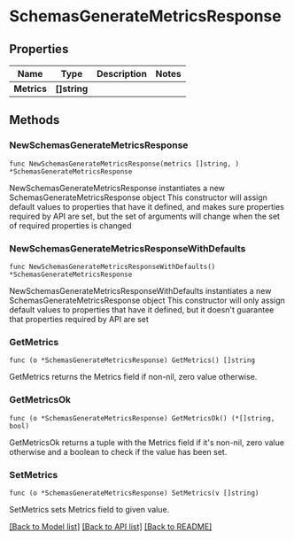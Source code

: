 # SchemasGenerateMetricsResponse

## Properties

Name | Type | Description | Notes
------------ | ------------- | ------------- | -------------
**Metrics** | **[]string** |  | 

## Methods

### NewSchemasGenerateMetricsResponse

`func NewSchemasGenerateMetricsResponse(metrics []string, ) *SchemasGenerateMetricsResponse`

NewSchemasGenerateMetricsResponse instantiates a new SchemasGenerateMetricsResponse object
This constructor will assign default values to properties that have it defined,
and makes sure properties required by API are set, but the set of arguments
will change when the set of required properties is changed

### NewSchemasGenerateMetricsResponseWithDefaults

`func NewSchemasGenerateMetricsResponseWithDefaults() *SchemasGenerateMetricsResponse`

NewSchemasGenerateMetricsResponseWithDefaults instantiates a new SchemasGenerateMetricsResponse object
This constructor will only assign default values to properties that have it defined,
but it doesn't guarantee that properties required by API are set

### GetMetrics

`func (o *SchemasGenerateMetricsResponse) GetMetrics() []string`

GetMetrics returns the Metrics field if non-nil, zero value otherwise.

### GetMetricsOk

`func (o *SchemasGenerateMetricsResponse) GetMetricsOk() (*[]string, bool)`

GetMetricsOk returns a tuple with the Metrics field if it's non-nil, zero value otherwise
and a boolean to check if the value has been set.

### SetMetrics

`func (o *SchemasGenerateMetricsResponse) SetMetrics(v []string)`

SetMetrics sets Metrics field to given value.



[[Back to Model list]](../README.md#documentation-for-models) [[Back to API list]](../README.md#documentation-for-api-endpoints) [[Back to README]](../README.md)


